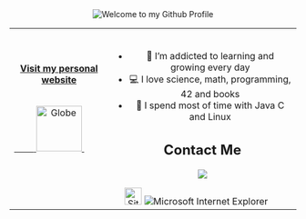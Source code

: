 <div align="center">
  <img src="https://github.com/BrunnerLivio/brunnerlivio/blob/master/images/welcome.png?raw=true" style="max-width: 100%;" alt="Welcome to my Github Profile" />
 
</div>
<!-- Social -->
<table width="100%">
<tr>
<td align="center">
<a href="https://www.yasinsensoy.com">
<strong>Visit my personal website </strong>
<br />
<br />

<span>&nbsp;&nbsp;&nbsp;&nbsp;&nbsp;&nbsp;&nbsp;&nbsp;</span>
<img alt="Globe" height="80" src="https://github.com/BrunnerLivio/brunnerlivio/blob/master/images/globe.gif?raw=true">
</a>
<span>&nbsp;&nbsp;&nbsp;&nbsp;&nbsp;&nbsp;&nbsp;&nbsp;</span>
<span>&nbsp;&nbsp;&nbsp;&nbsp;&nbsp;&nbsp;&nbsp;&nbsp;</span>
</td>
<td align="center">
<br />
  
- 🌱 I’m addicted to learning and growing every day
- 💻 I love science, math, programming, 42 and books
- 🚀 I spend most of  time with Java C and Linux
  
 ## Contact Me 
 
<a href="https://www.linkedin.com/in/yasin-%C5%9F-01457318a/"><img src="https://img.shields.io/badge/linkedin-%230077B5.svg?&style=for-the-badge&logo=linkedin&logoColor=white" /></a>
 
<img src="https://raw.githubusercontent.com/BrunnerLivio/brunnerlivio/master/images/notepad.gif" alt="Site created with Notepad" height="30" />
<img src="https://raw.githubusercontent.com/BrunnerLivio/brunnerlivio/master/images/ie_logo.gif" alt="Microsoft Internet Explorer" />
<span>&nbsp;&nbsp;&nbsp;&nbsp;</span>  

